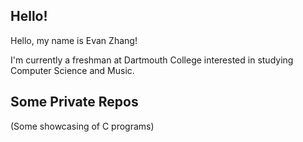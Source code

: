 ## Hello!

Hello, my name is Evan Zhang!

I'm currently a freshman at Dartmouth College interested in studying Computer Science and Music.

## Some Private Repos
(Some showcasing of C programs)

